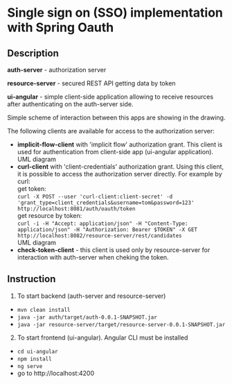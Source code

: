 # Single sign on (SSO) implementation with Spring Oauth

## Description

**auth-server** - authorization server

**resource-server** - secured REST API getting data by token

**ui-angular** - simple client-side application allowing to receive resources after authenticating on the auth-server side.

Simple scheme of interaction between this apps are showing in the drawing.



The following clients are available for access to the authorization server:

- **implicit-flow-client** with 'implicit flow' authorization grant. This client is used for authentication from client-side app (ui-angular application). UML diagram
- **curl-client** with 'client-credentials' authorization grant. Using this client, it is possible to access the authorization server directly. For example by curl: 
<br/>get token:   
`curl -X POST --user 'curl-client:client-secret' -d 'grant_type=client_credentials&username=tom&password=123' http://localhost:8081/auth/oauth/token`
<br/>get resource by token:  
`curl -i -H "Accept: application/json" -H "Content-Type: application/json" -H "Authorization: Bearer $TOKEN" -X GET http://localhost:8082/resource-server/rest/candidates` 
<br/>UML diagram
- **check-token-client** - this client is used only by resource-server for interaction with auth-server when cheking the token.


## Instruction 

1.	To start backend (auth-server and resource-server)

- `mvn clean install`
- `java -jar auth/target/auth-0.0.1-SNAPSHOT.jar`
- `java -jar resource-server/target/resource-server-0.0.1-SNAPSHOT.jar`

2.	To start frontend (ui-angular). Angular CLI must be installed

- `cd ui-angular`
- `npm install`
- `ng serve`
- go to http://localhost:4200

